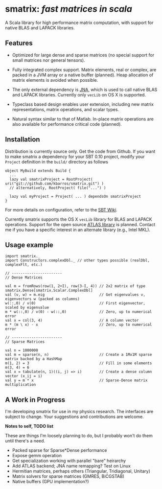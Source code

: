 smatrix: *fast matrices in scala*
=================================

A Scala library for high performance matrix computation, with support for native BLAS and LAPACK libraries.


Features
--------

* Optimized for large dense and sparse matrices (no special support for small matrices nor general tensors).

* Fully integrated complex support. Matrix elements, real or complex, are packed in a JVM array or a native buffer (planned). Heap allocation of matrix elements is avoided when possible.

* The only external dependency is [JNA](https://github.com/twall/jna), which is used to call native BLAS and LAPACK libraries. Currently only `vecLib` on OS X is supported.

* Typeclass based design enables user extension, including new matrix representations, matrix operations, and scalar types.

* Natural syntax similar to that of Matlab. In-place matrix operations are also available for performance critical code (planned).


Installation
------------

Distribution is currently source only. Get the code from Github. If you want to make smatrix a dependency for your SBT 0.10 project, modify your `Project` definition in the `build/` directory as follows

    object MyBuild extends Build {
      ...
      lazy val smatrixProject = RootProject( uri("git://github.com/kbarros/smatrix.git") )
      // alternatively, RootProject( file("...") )
      
      lazy val myProject = Project( ... ) dependsOn smatrixProject
    }

For more details on configuration, refer to the [SBT Wiki](https://github.com/harrah/xsbt/wiki/Full-Configuration).

Currently smatrix supports the OS X `vecLib` library for BLAS and LAPACK operations. Support for the open source [ATLAS library](http://math-atlas.sourceforge.net/) is planned. Contact me if you have a specific interest in an alternate library (e.g., Intel MKL).


Usage example
--------------

    import smatrix._
    import Constructors.complexDbl._ // other types possible (realDbl, complexFlt, etc.)
    
    // -----------------------
    // Dense Matrices
    
    val m = fromRows(row(1, 2+I), row(3-I, 4)) // 2x2 matrix of type smatrix.Dense[smatrix.Scalar.ComplexDbl]
    val (v, w) = m.eig                         // Get eigenvalues v, eigenvectors w (packed as columns)
    w(::,0) / v(0)                             // First eigenvector, scaled by eigenvalue
    m * w(::,0) / v(0) - w(::,0)               // Zero, up to numerical error
    val x = col(3, 4)                          // A column vector
    m * (m \ x) - x                            // Zero, up to numerical error
    
    // -----------------------
    // Sparse Matrices
    
    val n = 1000000
    val m = sparse(n, n)                       // Create a 1Mx1M sparse matrix backed by a HashMap
    m(1, 2) = 3                                // Fill in some elements
    m(3, 4) = 6 
    val x = tabulate(n, 1)((i, j) => i)        // Create a dense column vector (x_ij = i)
    val y = m * x                              // Sparse-Dense matrix multiplication


A Work in Progress
------------------

I'm developing smatrix for use in my physics research. The interfaces are subject to change. Your suggestions and contributions are welcome.

**Notes to self, TODO list**

These are things I'm loosely planning to do, but I probably won't do them until there's a need.

- Packed sparse for Sparse*Dense performance
- Expose gemm operation
- Get specialization working with parallel "bare" heirarchy
- Add ATLAS backend; JNA name remapping? Test on Linux
- Hermitian matrices, perhaps others (Triangular, Tridiagonal, Unitary)
- Matrix solvers for sparse matrices (GMRES, BiCGSTAB)
- Native buffers (GPU implementation?)
